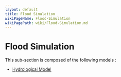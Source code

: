 ```yaml
---
layout: default
title: Flood Simulation
wikiPageName: Flood-Simulation
wikiPagePath: wiki/Flood-Simulation.md
---
```


# Flood Simulation

This sub-section is composed of the following models :

* [Hydrological Model](references#FloodSimulationHydrologicalModel)

